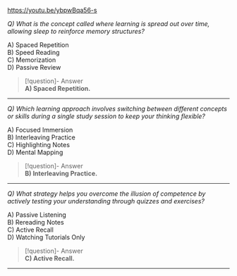 https://youtu.be/ybpwBqa56-s


*Q) What is the concept called where learning is spread out over time, allowing sleep to reinforce memory structures?*

A) Spaced Repetition  
B) Speed Reading  
C) Memorization  
D) Passive Review  

> [!question]- Answer  
> **A) Spaced Repetition.**  

---

*Q) Which learning approach involves switching between different concepts or skills during a single study session to keep your thinking flexible?*

A) Focused Immersion  
B) Interleaving Practice  
C) Highlighting Notes  
D) Mental Mapping  

> [!question]- Answer  
> **B) Interleaving Practice.**  

---

*Q) What strategy helps you overcome the illusion of competence by actively testing your understanding through quizzes and exercises?*

A) Passive Listening  
B) Rereading Notes  
C) Active Recall  
D) Watching Tutorials Only  

> [!question]- Answer  
> **C) Active Recall.**  

---
